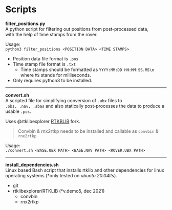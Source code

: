 # Scripts

**filter_positions.py**  
A python script for filtering out positions from post-processed data,  
with the help of time stamps from the rover.

Usage:  
`python3 filter_positions <POSITION DATA> <TIME STAMPS>`

* Position data file format is `.pos`
* Time stamp file format is `.txt`
  * Time stamps should be formatted as `YYYY:MM:DD HH:MM:SS.MS\n`  
  where `MS` stands for milliseconds.
* Only requires python3 to be installed.
----
**convert.sh**   
A scripted file for simplifying conversion of `.ubx` files to  
`.obs, .nav, .sbas` and also statically post-processes the data to produce a usable `.pos`.

Uses @rtklibexplorer [RTKBLIB](https://github.com/rtklibexplorer/RTKLIB) fork.
> Convbin & rnx2rtkp needs to be installed and callable as `convbin` & `rnx2rtkp`

Usage:  
`./convert.sh <BASE.UBX PATH> <BASE.NAV PATH> <ROVER.UBX PATH>`

---

**install_dependencies.sh**  
Linux based Bash script that installs rtklib and other dependencies for linux operating systems (\*only tested on *ubuntu 20.04lts*).

* git
* rtklibexplorer/RTKLIB (\*v.demo5, dec 2021)
  * convbin
  * rnx2rtkp
